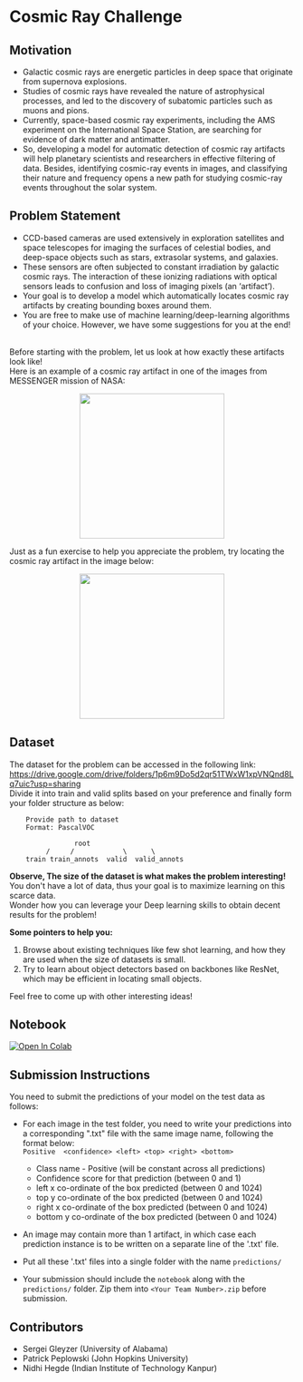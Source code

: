 # Cosmic Ray Challenge


## Motivation
- Galactic cosmic rays are energetic particles in deep space that originate from supernova explosions.
- Studies of cosmic rays have revealed the nature of astrophysical processes, and led to the discovery of subatomic particles such as muons and pions. 
- Currently, space-based cosmic ray experiments, including the AMS experiment on the International Space Station, are searching for evidence of dark matter and antimatter.
- So, developing a model for automatic detection of cosmic ray artifacts will help planetary scientists and researchers in effective filtering of data. Besides, identifying cosmic-ray events in images, and classifying their nature and frequency opens a new path for studying cosmic-ray events throughout the solar system.

## Problem Statement
- CCD-based cameras are used extensively in exploration satellites and space telescopes for imaging the surfaces of celestial bodies, and deep-space objects such as stars, extrasolar systems, and galaxies. 
- These sensors are often subjected to constant irradiation by galactic cosmic rays. The interaction of these ionizing radiations with optical sensors leads to confusion and loss of imaging pixels (an ‘artifact’).
- Your goal is to develop a model which automatically locates cosmic ray artifacts by creating bounding boxes around them.
- You are free to make use of machine learning/deep-learning algorithms of your choice. However, we have some suggestions for you at the end!
<br>
Before starting with the problem, let us look at how exactly these artifacts look like! <br>
Here is an example of a cosmic ray artifact in one of the images from MESSENGER mission of NASA:
<p align="center">
<img src="https://github.com/nidhihegde001/ML4SCI-1/blob/main/CosmicRayImagesChallenge/sample_cosmic_ray.JPG" width="256" height="256">
</p>

Just as a fun exercise to help you appreciate the problem, try locating the cosmic ray artifact in the image below:
<p align="center">
<img src="https://github.com/nidhihegde001/ML4SCI-1/blob/main/CosmicRayImagesChallenge/EW0220137668G.IMG.jpg" width="256" height="256">
</p>

## Dataset
The dataset for the problem can be accessed in the following link: <br>
https://drive.google.com/drive/folders/1p6m9Do5d2qr51TWxW1xpVNQnd8Lq7uic?usp=sharing 
<br>
Divide it into train and valid splits based on your preference and finally form your folder structure as below: <br>

```
    Provide path to dataset
    Format: PascalVOC

                root
         /     /            \      \ 
    train train_annots  valid  valid_annots

```
**Observe, The size of the dataset is what makes the problem interesting!** 
<br>
You don't have a lot of data, thus your goal is to maximize learning on this scarce data.<br>
Wonder how you can leverage your Deep learning skills to obtain decent results for the problem!
<br>

**Some pointers to help you:**
<br>
1. Browse about existing techniques like few shot learning, and how they are used when the size of datasets is small.
2. Try to learn about object detectors based on backbones like ResNet, which may be efficient in locating small objects.

Feel free to come up with other interesting ideas!

## Notebook
[![Open In Colab](https://colab.research.google.com/assets/colab-badge.svg)](https://colab.research.google.com/github/nidhihegde001/ML4SCI-1/blob/main/CosmicRayImagesChallenge/Cosmic_Ray_Challenge.ipynb)

## Submission Instructions
You need to submit the predictions of your model on the test data as follows:

- For each image in the test folder, you need to write your predictions into a corresponding ".txt" file with the same image name, following the format below:<br>
   ```Positive  <confidence> <left> <top> <right> <bottom>```
    - Class name - Positive (will be constant across all predictions)
    - Confidence score for that prediction (between 0 and 1)
    - left x co-ordinate of the box predicted (between 0 and 1024)
    - top y co-ordinate of the box predicted (between 0 and 1024)
    - right x co-ordinate of the box predicted (between 0 and 1024)
    - bottom y co-ordinate of the box predicted (between 0 and 1024)
    
- An image may contain more than 1 artifact, in which case each prediction instance is to be written on a separate line of the '.txt' file.
- Put all these '.txt' files into a single folder with the name ```predictions/``` 
- Your submission should include the ```notebook``` along with the ```predictions/``` folder. Zip them into ```<Your Team Number>.zip``` before submission.

## Contributors
- Sergei Gleyzer (University of Alabama)
- Patrick Peplowski (John Hopkins University) 
- Nidhi Hegde (Indian Institute of Technology Kanpur)

